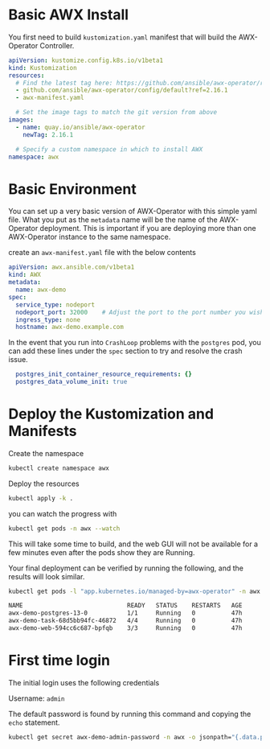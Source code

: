 # Basic AWX Install

You first need to build `kustomization.yaml` manifest that will build the 
AWX-Operator Controller. 

``` yaml
apiVersion: kustomize.config.k8s.io/v1beta1
kind: Kustomization
resources:
  # Find the latest tag here: https://github.com/ansible/awx-operator/releases
  - github.com/ansible/awx-operator/config/default?ref=2.16.1
  - awx-manifest.yaml

  # Set the image tags to match the git version from above
images:
  - name: quay.io/ansible/awx-operator
    newTag: 2.16.1

  # Specify a custom namespace in which to install AWX
namespace: awx
```

# Basic Environment

You can set up a very basic version of AWX-Operator with this simple yaml file. What you put as the `metadata` name will be the name of the AWX-Operator deployment. This is important if you are deploying more than one AWX-Operator instance to the same namespace.

create an `awx-manifest.yaml` file with the below contents

``` yaml
apiVersion: awx.ansible.com/v1beta1
kind: AWX
metadata:
  name: awx-demo
spec:
  service_type: nodeport
  nodeport_port: 32000    # Adjust the port to the port number you wish
  ingress_type: none
  hostname: awx-demo.example.com
```
In the event that you run into `CrashLoop` problems with the `postgres` pod, you can add these lines under the `spec` section to try and resolve the crash issue.

``` yaml
  postgres_init_container_resource_requirements: {}
  postgres_data_volume_init: true
```

# Deploy the Kustomization and Manifests

Create the namespace

``` bash
kubectl create namespace awx
```

Deploy the resources

``` bash
kubectl apply -k .
```

you can watch the progress with

``` bash
kubectl get pods -n awx --watch
```

This will take some time to build, and the web GUI will not be available for a few minutes even after the pods show they are Running.

Your final deployment can be verified by running the following, and the results will look similar.

``` bash
kubectl get pods -l "app.kubernetes.io/managed-by=awx-operator" -n awx
```

``` bash
NAME                             READY   STATUS    RESTARTS   AGE
awx-demo-postgres-13-0           1/1     Running   0          47h
awx-demo-task-68d5bb94fc-46872   4/4     Running   0          47h
awx-demo-web-594cc6c687-bpfqb    3/3     Running   0          47h
```

# First time login

The initial login uses the following credentials

Username: `admin`

The default password is found by running this command and copying the `echo` statement.

``` bash
kubectl get secret awx-demo-admin-password -n awx -o jsonpath="{.data.password}" | base64 --decode ; echo
```
